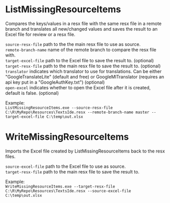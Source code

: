 # ListMissingResourceItems
Compares the keys/values in a resx file with the same resx file in a remote branch and translates all new/changed values and saves the result to an Excel file for review or a resx file.

`source-resx-file` path to the the main resx file to use as source.  
`remote-branch-name` name of the remote branch to compare the resx file with.  
`target-excel-file` path to the Excel file to save the result to. (optional)  
`target-resx-file` path to the main resx file to save the result to. (optional)  
`translator` indicates which translator to use for translations. Can be either "GoogleTranslateLite" (default and free) or GoogleMlTranslator (requires an api key put in a "GoogleAuthKey.txt") (optional)  
`open-excel` indicates whether to open the Excel file after it is created, default is false. (optional)

Example:  
`ListMissingResourceItems.exe --source-resx-file C:\R\MyRepo\Resources\TextsIde.resx --remote-branch-name master --target-excel-file C:\temp\out.xlsx`

# WriteMissingResourceItems
Imports the Excel file created by ListMissingResourceItems back to the resx files.  

`source-excel-file` path to the Excel file to use as source.  
`target-resx-file` path to the main resx file to save the result to.  

Example:  
`WriteMissingResourceItems.exe --target-resx-file C:\R\MyRepo\Resources\TextsIde.resx --source-excel-file C:\temp\out.xlsx`
